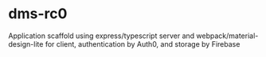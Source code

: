 # dms-rc0

Application scaffold using express/typescript server and webpack/material-design-lite for client, authentication by Auth0, and storage by Firebase
